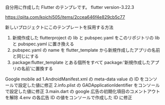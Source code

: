 自分用に作成した Flutter のテンプレです。
flutter version-3.22.3

https://qiita.com/koichi505/items/2ccea646f4e829cb5c77

新しいプロジェクトにこのテンプレートを採用する方法

1. 新規作成した flutterproject の lib と pubspec.yaml をこのリポジトリの lib と pubspec.yaml に置き換える
2. pubspec.yaml の name を flutter_template から新規作成したアプリの名前と同じにする
3. package:flutter_template とある個所をすべて package:'新規作成したアプリの名前'に置換する

Google mobile ad
1.AndroidManifest.xml の meta-data value の ID をコンソールで設定した値に修正
2.info.plist の GADApplicationIdentifier <string> をコンソールで設定した値に修正
3.main.dart の google 広告の初期化項目のコメントアウトを解除
4.env の各広告 ID の値をコンソールで作成した ID に修正
